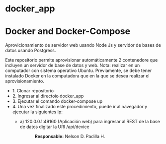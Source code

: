 # docker_app
<h1>Docker and Docker-Compose</h1>

Aprovicionamiento de servidor web usando Node Js y servidor de bases de datos usando Postgress. 

Este repositorio permite aprovisionar automáticamente 2 contenedore que incluyen un servidor de base de datos y web. 
Nota: realizar en un computador con sistema operativo Ubuntu. Previamente, se debe tener instalado Docker en la computadora que en la que se desea realizar el aprovisionamiento. 
<ul>
<li>1. Clonar repositorio</li>
<li>2. Ingresar al directoio docker_app </li>
<li>3. Ejecutar el comando docker-compose up</li>
<li>4. Una vez finalizado este procedimiento, puede ir al navegador y ejecutar la siguientes Ip:</li>
  <ul>
<li>a) 120.0.0.1:49160 (Aplicación web) para ingresar al REST de la base de datos digitar la URI /api/device</li>
<ul>
<ul>
<b>Responsable:</b>
Nelson D. Padilla H.
